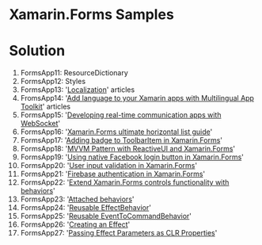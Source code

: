 # Xamarin.Forms Samples

# Solution #
1. FormsApp11: ResourceDictionary
2. FormsApp12: Styles
3. FormsApp13: '[Localization](https://developer.xamarin.com/guides/xamarin-forms/application-fundamentals/localization/)' articles
4. FromsApp14: '[Add language to your Xamarin apps with Multilingual App Toolkit](https://blog.xamarin.com/add-languages-to-your-apps-with-xamarin-and-multilingual-app-toolkit/?utm_medium=social&utm_campaign=blog&utm_content=multilingual-app-toolkit)' articles
5. FormsApp15: '[Developing real-time communication apps with WebSocket](https://blog.xamarin.com/developing-real-time-communication-apps-with-websocket/?utm_medium=social&utm_campaign=blog&utm_source=twitter&utm_content=real-time-comm-app-with-websockets)'
6. FormsApp16: '[Xamarin.Forms ultimate horizontal list guide](https://causerexception.com/2018/02/06/xamarin-forms-ultimate-horizontal-list-guide/)'
7. FormsApp17: '[Adding badge to ToolbarItem in Xamarin.Forms](https://www.xamboy.com/2018/03/08/adding-badge-to-toolbaritem-in-xamarin-forms/?utm_campaign=Weekly%2BXamarin&utm_medium=email&utm_source=Weekly_Xamarin_146)'
8. FormsApp18: '[MVVM Pattern with ReactiveUI and Xamarin.Forms](https://doumer.me/2018/03/11/mvvm-with-reactiveui/)'
9. FormsApp19: '[Using native Facebook login button in Xamarin.Forms](https://smellyc0de.wordpress.com/2018/03/09/using-native-facebook-login-button-in-xamarin-forms/)'
10. FormsApp20: '[User input validation in Xamarin.Forms](https://smellyc0de.wordpress.com/2018/04/02/user-input-validation-in-xamarin-forms/)'
11. FormsApp21: '[Firebase authentication in Xamarin.Forms](https://smellyc0de.wordpress.com/2018/03/26/firebase-authentication-in-xamarin-forms/)'
12. FormsApp22: '[Extend Xamarin.Forms controls functionality with behaviors](https://blog.xamarin.com/extend-xamarin-forms-controls-functionality-with-behaviors/?utm_medium=social&utm_campaign=blog&utm_content=extend-xamarin-forms-controls-with-behaviors)'
13. FormsApp23: '[Attached behaviors](https://docs.microsoft.com/en-us/xamarin/xamarin-forms/app-fundamentals/behaviors/attached)'
14. FormsApp24: '[Reusable EffectBehavior](https://docs.microsoft.com/en-us/xamarin/xamarin-forms/app-fundamentals/behaviors/reusable/effect-behavior)'
15. FormsApp25: '[Reusable EventToCommandBehavior](https://docs.microsoft.com/en-us/xamarin/xamarin-forms/app-fundamentals/behaviors/reusable/event-to-command-behavior)'
16. FormsApp26: '[Creating an Effect](https://docs.microsoft.com/en-us/xamarin/xamarin-forms/app-fundamentals/effects/creating)'
17. FormsApp27: '[Passing Effect Parameters as CLR Properties](https://docs.microsoft.com/en-us/xamarin/xamarin-forms/app-fundamentals/effects/passing-parameters/clr-properties)'
